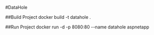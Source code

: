 #DataHole

##Build Project
docker build -t datahole .

##Run Project
docker run -d -p 8080:80 --name datahole aspnetapp